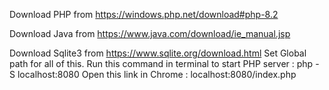 Download PHP from https://windows.php.net/download#php-8.2

Download Java from https://www.java.com/download/ie_manual.jsp

Download Sqlite3 from https://www.sqlite.org/download.html
Set Global path for all of this.
Run this command in terminal to start PHP server : php -S localhost:8080
Open this link in Chrome : localhost:8080/index.php
